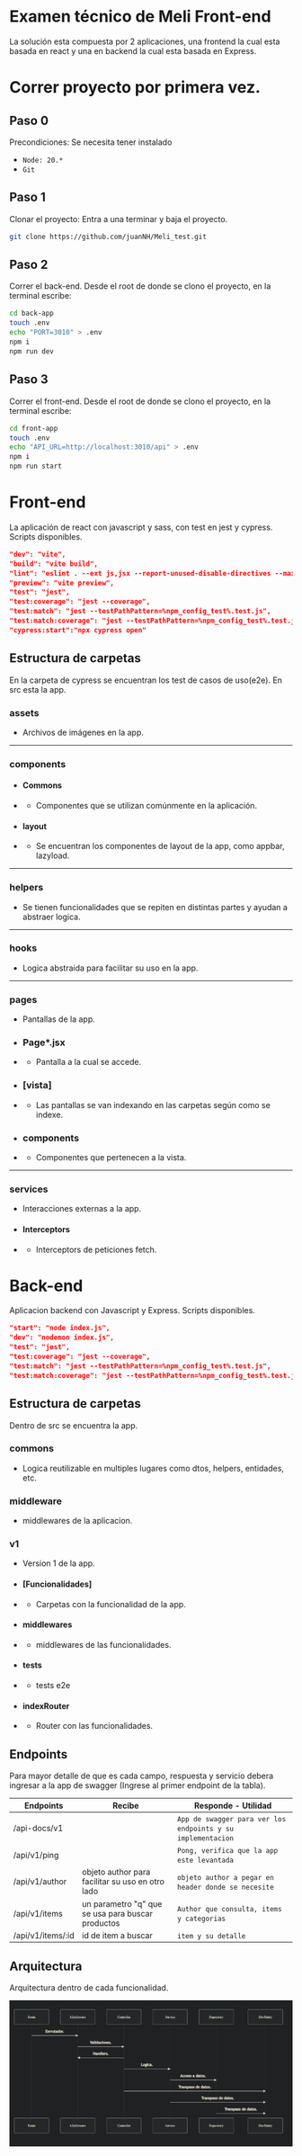 # Examen técnico de Meli Front-end

La solución esta compuesta por 2 aplicaciones, una frontend la cual esta basada en react y una en backend la cual esta basada en Express.

# Correr proyecto por primera vez.

Paso 0
---
Precondiciones: 
Se necesita tener instalado 
- `Node: 20.*`
- `Git`


Paso 1
---
Clonar el proyecto:
Entra a una terminar y baja el proyecto.
```bash
git clone https://github.com/juanNH/Meli_test.git
```

Paso 2
---
Correr el back-end.
Desde el root de donde se clono el proyecto, en la terminal escribe:
```bash
cd back-app
touch .env
echo "PORT=3010" > .env
npm i
npm run dev
```
Paso 3
---
Correr el front-end.
Desde el root de donde se clono el proyecto, en la terminal escribe:
```bash
cd front-app
touch .env
echo "API_URL=http://localhost:3010/api" > .env
npm i
npm run start
```

# Front-end

La aplicación de react con javascript y sass, con test en jest y cypress.
Scripts disponibles.
```json
"dev": "vite",
"build": "vite build",
"lint": "eslint . --ext js,jsx --report-unused-disable-directives --max-warnings 0",
"preview": "vite preview",
"test": "jest",
"test:coverage": "jest --coverage",
"test:match": "jest --testPathPattern=%npm_config_test%.test.js",
"test:match:coverage": "jest --testPathPattern=%npm_config_test%.test.js --coverage",
"cypress:start":"npx cypress open"
```
## Estructura de carpetas

En la carpeta de cypress se encuentran los test de casos de uso(e2e).
En src esta la app.
### assets
- Archivos de imágenes en la app.
--- 
### components
- #### Commons 
-	- Componentes que se utilizan comúnmente en la aplicación.
- #### layout
-	- Se encuentran los componentes de layout de la app, como appbar, lazyload.
--- 
### helpers
- Se tienen funcionalidades que se repiten en distintas partes y ayudan a abstraer logica.
---
### hooks
- Logica abstraida para facilitar su uso en la app.
---
### pages
- Pantallas de la app.
-	### Page*.jsx 
-	- Pantalla a la cual se accede.
-	### [vista]
-	- Las pantallas se van indexando en las carpetas según como se indexe.
-	### components
-	- Componentes que pertenecen a la vista.
---
### services
- Interacciones externas a la app.
-  #### Interceptors
- - Interceptors de peticiones fetch.

# Back-end

Aplicacion backend con Javascript y Express.
Scripts disponibles.
```json
"start": "node index.js",
"dev": "nodemon index.js",
"test": "jest",
"test:coverage": "jest --coverage",
"test:match": "jest --testPathPattern=%npm_config_test%.test.js",
"test:match:coverage": "jest --testPathPattern=%npm_config_test%.test.js --coverage"
```

## Estructura de carpetas

Dentro de src se encuentra la app.

### commons
- Logica reutilizable en multiples lugares como dtos, helpers, entidades, etc.

### middleware
- middlewares de la aplicacion. 

### v1
- Version 1 de la app.
- #### [Funcionalidades]
- - Carpetas con la funcionalidad de la app.
- #### middlewares
- - middlewares de las funcionalidades.
- #### tests
- - tests e2e 
- #### indexRouter
- - Router con las funcionalidades.



## Endpoints

Para mayor detalle de que es cada campo, respuesta y servicio debera ingresar a la app de swagger (Ingrese al primer endpoint de la tabla).

|Endpoints       |Recibe                     | Responde - Utilidad
|----------------|-------------------------------|-----------------------------|
|/api-docs/v1|           |`App de swagger para ver los endpoints y su implementacion`            |
|/api/v1/ping|            |`Pong, verifica que la app este levantada  `        |
|/api/v1/author|objeto author para facilitar su uso en otro lado|`objeto author a pegar en header donde se necesite `|
|/api/v1/items|un parametro "q" que se usa para buscar productos|`Author que consulta, items y categorias`|
|/api/v1/items/:id|id de item a buscar|`item y su detalle`|



## Arquitectura

Arquitectura dentro de cada funcionalidad.

![alt text](./extra/diagrama.png "Diagrama de arquitectura")